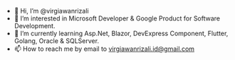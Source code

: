 - 👋 Hi, I’m @virgiawanrizali
- 👀 I’m interested in Microsoft Developer & Google Product for Software Development.
- 🌱 I’m currently learning Asp.Net, Blazor, DevExpress Component, Flutter, Golang, Oracle & SQLServer.
- 📫 How to reach me by email to virgiawanrizali.id@gmail.com

<!---
virgiawanrizali/virgiawanrizali is a ✨ special ✨ repository because its `README.md` (this file) appears on your GitHub profile.
You can click the Preview link to take a look at your changes.
--->
